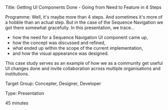Title: Getting UI Components Done - Going from Need to Feature in 4 Steps

Programme:
Well, it's maybe more than 4 steps. And sometimes it's more of a hobble than an actual step. But in the case of the Sequence Navigation we got there somewhat gracefully. In this presentation, we trace...

* how the need for a Sequence Navigation UI component came up,
* how the concept was discussed and refined,
* what ended up within the scope of the current implementation,
* and how the visual appearance was designed.

This case study serves as an example of how we as a community get useful UI changes done and invite collaboration across multiple organisations and institutions.




Target Group: Concepter, Designer, Developer

Type: Presentation

45 minutes
